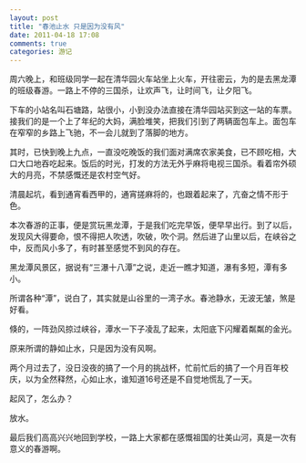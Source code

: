 ```yaml
---
layout: post
title: "春池止水 只是因为没有风"
date: 2011-04-18 17:08
comments: true
categories: 游记
---
```

周六晚上，和班级同学一起在清华园火车站坐上火车，开往密云，为的是去黑龙潭的班级春游。一路上不停的三国杀，让欢声飞，让时间飞，让夕阳飞。

下车的小站名叫石塘路，站很小，小到没办法直接在清华园站买到这一站的车票。接我们的是一个上了年纪的大妈，满脸堆笑，把我们引到了两辆面包车上。面包车在窄窄的乡路上飞驰，不一会儿就到了落脚的地方。

其时，已快到晚上九点，一直没吃晚饭的我们面对满席农家美食，已不顾吃相，大口大口地吞吃起来。饭后的时光，打发的方法无外乎麻将电视三国杀。看着帘外硕大的月亮，不禁感慨还是农村空气好。

清晨起坑，看到通宵看西甲的，通宵搓麻将的，也跟着起来了，亢奋之情不形于色。

本次春游的正事，便是赏玩黑龙潭，于是我们吃完早饭，便早早出行。到了以后，发现风大得要命，恨不得把人吹透，吹破，吹个洞。然后进了山里以后，在峡谷之中，反而风小多了，有时甚至感觉不到风的存在。

黑龙潭风景区，据说有“三瀑十八潭”之说，走近一瞧才知道，瀑有多短，潭有多小。

所谓各种“潭”，说白了，其实就是山谷里的一湾子水。春池静水，无波无皱，煞是好看。

倏的，一阵劲风掠过峡谷，潭水一下子凌乱了起来，太阳底下闪耀着粼粼的金光。

原来所谓的静如止水，只是因为没有风啊。

两个月过去了，没日没夜的搞了一个月的挑战杯，忙前忙后的搞了一个月百年校庆，以为全然释然，心如止水，谁知道16号还是不自觉地慌乱了一天。

起风了，怎么办？

放水。

最后我们高高兴兴地回到学校，一路上大家都在感慨祖国的壮美山河，真是一次有意义的春游啊。